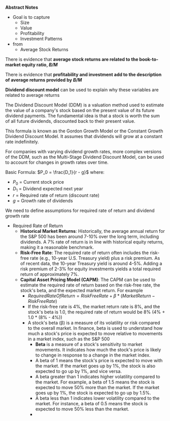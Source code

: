 **Abstract Notes**
- Goal is to capture
	- Size
	- Value
	- Profitability
	- Investment Patterns
- from
	- Average Stock Returns

There is evidence that **average stock returns are related to the book-to-market equity ratio, *B/M***

There is evidence that **profitability and investment add to the description of average returns provided by *B/M***

**Dividend discount model** can be used to explain why these variables are related to average returns

The Dividend Discount Model (DDM) is a valuation method used to estimate the value of a company's stock based on the present value of its future dividend payments. The fundamental idea is that a stock is worth the sum of all future dividends, discounted back to their present value.

This formula is known as the Gordon Growth Model or the Constant Growth Dividend Discount Model. It assumes that dividends will grow at a constant rate indefinitely.

For companies with varying dividend growth rates, more complex versions of the DDM, such as the Multi-Stage Dividend Discount Model, can be used to account for changes in growth rates over time.

Basic Formula:
$P_0 = \frac{D_1}{r - g}$
where:
- $P_0$ = Current stock price
- $D_1$ = Dividend expected next year
- $r$ = Required rate of return (discount rate)
- $g$ = Growth rate of dividends

We need to define assumptions for required rate of return and dividend growth rate
- Required Rate of Return
	- **Historical Market Returns**: Historically, the average annual return for the S&P 500 has been around 7-10% over the long term, including dividends. A 7% rate of return is in line with historical equity returns, making it a reasonable benchmark.
	- **Risk-Free Rate**: The required rate of return often includes the risk-free rate (e.g., 10-year U.S. Treasury yield) plus a risk premium. As of recent data, the 10-year Treasury yield is around 4-5%. Adding a risk premium of 2-3% for equity investments yields a total required return of approximately 7%.
	- **Capital Asset Pricing Model (CAPM)**: The CAPM can be used to estimate the required rate of return based on the risk-free rate, the stock's beta, and the expected market return. For example
		- $Required Rate Of Return = Risk Free Rate + β * (Market Return - Risk Free Rate)$
		- If the risk-free rate is 4%, the market return rate is 8%, and the stock's beta is 1.0, the required rate of return would be 8% (4% + 1.0 * (8% - 4%))
		- A stock's beta (β) is a measure of its volatility or risk compared to the overall market. In finance, beta is used to understand how much a stock's price is expected to move relative to movements in a market index, such as the S&P 500
			- **Beta** is a measure of a stock's sensitivity to market movements. It indicates how much the stock's price is likely to change in response to a change in the market index.
			- A beta of 1 means the stock's price is expected to move with the market. If the market goes up by 1%, the stock is also expected to go up by 1%, and vice versa.
			- A beta greater than 1 indicates higher volatility compared to the market. For example, a beta of 1.5 means the stock is expected to move 50% more than the market. If the market goes up by 1%, the stock is expected to go up by 1.5%.
			- A beta less than 1 indicates lower volatility compared to the market. For instance, a beta of 0.5 means the stock is expected to move 50% less than the market.
			- 

